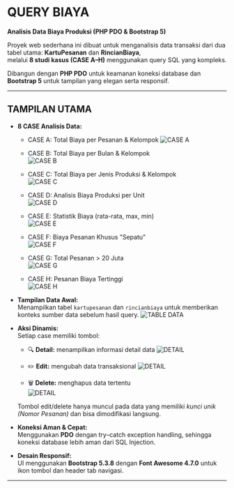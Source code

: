 # QUERY BIAYA  
**Analisis Data Biaya Produksi (PHP PDO & Bootstrap 5)**  

Proyek web sederhana ini dibuat untuk menganalisis data transaksi dari dua tabel utama: **KartuPesanan** dan **RincianBiaya**,  
melalui **8 studi kasus (CASE A–H)** menggunakan query SQL yang kompleks.  

Dibangun dengan **PHP PDO** untuk keamanan koneksi database dan **Bootstrap 5** untuk tampilan yang elegan serta responsif.

---

## TAMPILAN UTAMA

- **8 CASE Analisis Data:**
  - CASE A: Total Biaya per Pesanan & Kelompok
    ![CASE A](./assets/CASE_A.png)

  - CASE B: Total Biaya per Bulan & Kelompok  
    ![CASE B](./assets/CASE_B.png)
    
  - CASE C: Total Biaya per Jenis Produksi & Kelompok  
    ![CASE C](./assets/CASE_C.png)
  
  - CASE D: Analisis Biaya Produksi per Unit  
    ![CASE D](./assets/CASE_D.png)

  - CASE E: Statistik Biaya (rata-rata, max, min)  
    ![CASE E](./assets/CASE_E.png)

  - CASE F: Biaya Pesanan Khusus "Sepatu"  
    ![CASE F](./assets/CASE_F.png)

  - CASE G: Total Pesanan > 20 Juta  
    ![CASE G](./assets/CASE_G.png)

  - CASE H: Pesanan Biaya Tertinggi  
    ![CASE H](./assets/CASE_H.png)

- **Tampilan Data Awal:**  
  Menampilkan tabel `kartupesanan` dan `rincianbiaya` untuk memberikan konteks sumber data sebelum hasil query.
    ![TABLE DATA](./assets/TABLE_DATA.png)

- **Aksi Dinamis:**  
  Setiap case memiliki tombol:
  - 🔍 **Detail:** menampilkan informasi detail data
    ![DETAIL](./assets/ACTION_DETAIL.png)
    
  - ✏️ **Edit:** mengubah data transaksional
    ![DETAIL](./assets/ACTION_EDIT.png)
    
  - 🗑️ **Delete:** menghapus data tertentu  
    ![DETAIL](./assets/ACTION_DELETE.png)
  
  Tombol edit/delete hanya muncul pada data yang memiliki *kunci unik (Nomor Pesanan)* dan bisa dimodifikasi langsung.

- **Koneksi Aman & Cepat:**  
  Menggunakan **PDO** dengan try–catch exception handling, sehingga koneksi database lebih aman dari SQL Injection.

- **Desain Responsif:**  
  UI menggunakan **Bootstrap 5.3.8** dengan **Font Awesome 4.7.0** untuk ikon tombol dan header tab navigasi.

---
